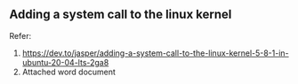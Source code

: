 ## Adding a system call to the linux kernel

Refer:
1. https://dev.to/jasper/adding-a-system-call-to-the-linux-kernel-5-8-1-in-ubuntu-20-04-lts-2ga8
2. Attached word document

